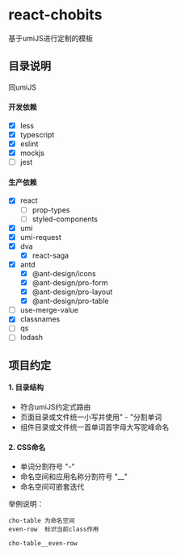 # react-chobits

基于umiJS进行定制的模板

## 目录说明

同umiJS

#### 开发依赖

- [x] less
- [x] typescript
- [x] eslint
- [x] mockjs
- [ ] jest

#### 生产依赖

- [x] react
    - [ ] prop-types
    - [ ] styled-components
- [x] umi
- [x] umi-request
- [x] dva
    - [x] react-saga
- [x] antd
    - [x] @ant-design/icons
    - [x] @ant-design/pro-form
    - [x] @ant-design/pro-layout
    - [x] @ant-design/pro-table
- [ ] use-merge-value
- [x] classnames
- [ ] qs
- [ ] lodash

## 项目约定

#### 1. 目录结构

- 符合umiJS约定式路由
- 页面目录或文件统一小写并使用" - "分割单词
- 组件目录或文件统一首单词首字母大写驼峰命名

#### 2. CSS命名

- 单词分割符号 "-"
- 命名空间和应用名称分割符号 "__"
- 命名空间可嵌套迭代

举例说明：

```
cho-table 为命名空间
even-row  标识当前class作用

cho-table__even-row
```
